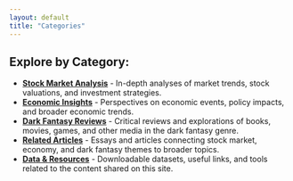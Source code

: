 ```yaml
---
layout: default
title: "Categories"
---
```


## Explore by Category:

*   **[Stock Market Analysis](#stock-market-analysis)** -  In-depth analyses of market trends, stock valuations, and investment strategies.
*   **[Economic Insights](#economic-insights)** -  Perspectives on economic events, policy impacts, and broader economic trends.
*   **[Dark Fantasy Reviews](#dark-fantasy-reviews)** -  Critical reviews and explorations of books, movies, games, and other media in the dark fantasy genre.
*   **[Related Articles](#related-articles)** -  Essays and articles connecting stock market, economy, and dark fantasy themes to broader topics.
*   **[Data & Resources](#data-resources)** -  Downloadable datasets, useful links, and tools related to the content shared on this site.

